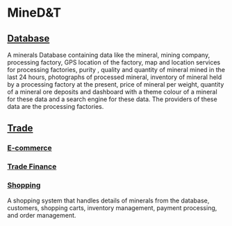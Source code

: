 # MineD&T

## [Database](./Database/README.md)
A minerals Database containing data like the mineral, mining company, processing factory, GPS location of the factory, map and location services for processing factories, purity , quality and quantity of mineral mined in the last 24 hours, photographs of processed mineral, inventory of mineral held by a processing factory at the present, price of mineral per weight, quantity of a mineral ore deposits and dashboard with a theme colour of a mineral for these data and a search engine for these data. The providers of these data are the processing factories.

## [Trade]()

### [E-commerce]()
### [Trade Finance]()
### [Shopping](./Shopping/README.md)
A shopping system that handles details of minerals from the database, customers, shopping carts, inventory management, payment processing, and order management. 

